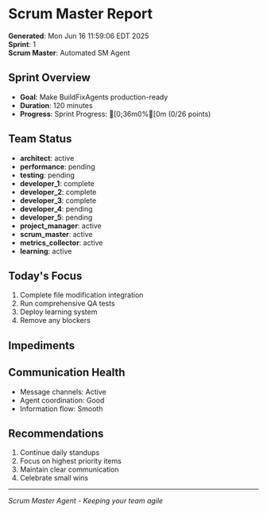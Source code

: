 # Scrum Master Report

**Generated**: Mon Jun 16 11:59:06 EDT 2025  
**Sprint**: 1  
**Scrum Master**: Automated SM Agent

## Sprint Overview
- **Goal**: Make BuildFixAgents production-ready
- **Duration**: 120 minutes
- **Progress**: Sprint Progress: [0;36m0%[0m (0/26 points)

## Team Status
- **architect**: active
- **performance**: pending
- **testing**: pending
- **developer_1**: complete
- **developer_2**: complete
- **developer_3**: complete
- **developer_4**: pending
- **developer_5**: pending
- **project_manager**: active
- **scrum_master**: active
- **metrics_collector**: active
- **learning**: active

## Today's Focus
1. Complete file modification integration
2. Run comprehensive QA tests
3. Deploy learning system
4. Remove any blockers

## Impediments


## Communication Health
- Message channels: Active
- Agent coordination: Good
- Information flow: Smooth

## Recommendations
1. Continue daily standups
2. Focus on highest priority items
3. Maintain clear communication
4. Celebrate small wins

---
*Scrum Master Agent - Keeping your team agile*
